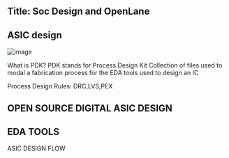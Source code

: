 Title: Soc Design and OpenLane
-----------------------------------------------------------
ASIC design
-------------
![image](https://github.com/user-attachments/assets/61403ae8-2cd5-4ebc-a0e6-abadfae676c1)

What is PDK?
PDK stands for Process Design Kit 
Collection of files used to modal a fabrication process for the EDA tools used to design an IC 

Process Design Rules: DRC,LVS,PEX


OPEN SOURCE DIGITAL ASIC DESIGN
----------------------------------------



EDA TOOLS 
----------------------------------------------------

ASIC DESIGN FLOW
